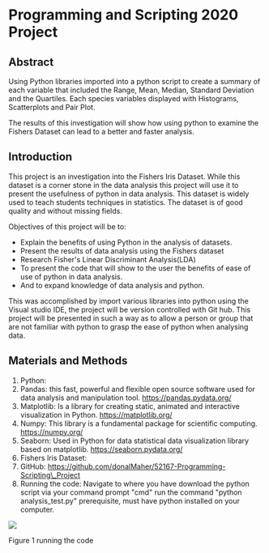 # Programming and Scripting 2020 Project

## Abstract

Using Python libraries imported into a python script to create a summary of each variable that included the Range, Mean, Median, Standard Deviation and the Quartiles. Each species variables displayed with Histograms, Scatterplots and Pair Plot.

The results of this investigation will show how using python to examine the Fishers Dataset can lead to a better and faster analysis.

## Introduction

This project is an investigation into the Fishers Iris Dataset. While this dataset is a corner stone in the data analysis this project will use it to present the usefulness of python in data analysis. This dataset is widely used to teach students techniques in statistics. The dataset is of good quality and without missing fields.

Objectives of this project will be to:

- Explain the benefits of using Python in the analysis of datasets.
- Present the results of data analysis using the Fishers dataset
- Research Fisher&#39;s Linear Discriminant Analysis(LDA)
- To present the code that will show to the user the benefits of ease of use of python in data analysis.
- And to expand knowledge of data analysis and python.

This was accomplished by import various libraries into python using the Visual studio IDE, the project will be version controlled with Git hub. This project will be presented in such a way as to allow a person or group that are not familiar with python to grasp the ease of python when analysing data.

## Materials and Methods

1. Python:
  1. Pandas: this fast, powerful and flexible open source software used for data analysis and manipulation tool. https://pandas.pydata.org/
  2. Matplotlib: Is a library for creating static, animated and interactive visualization in Python. https://matplotlib.org/
  3. Numpy: This library is a fundamental package for scientific computing. https://numpy.org/
  4. Seaborn: Used in Python for data statistical data visualization library based on matplotlib. https://seaborn.pydata.org/
2. Fishers Iris Dataset:
3. GitHub: https://github.com/donalMaher/52167-Programming-Scripting\_Project
4. Running the code: Navigate to where you have download the python script via your command prompt &quot;cmd&quot; run the command &quot;python analysis\_test.py&quot; prerequisite, must have python installed on your computer.

![](RackMultipart20200424-4-tjis8w_html_5f32bae2ce452e08.png)

Figure 1 running the code

